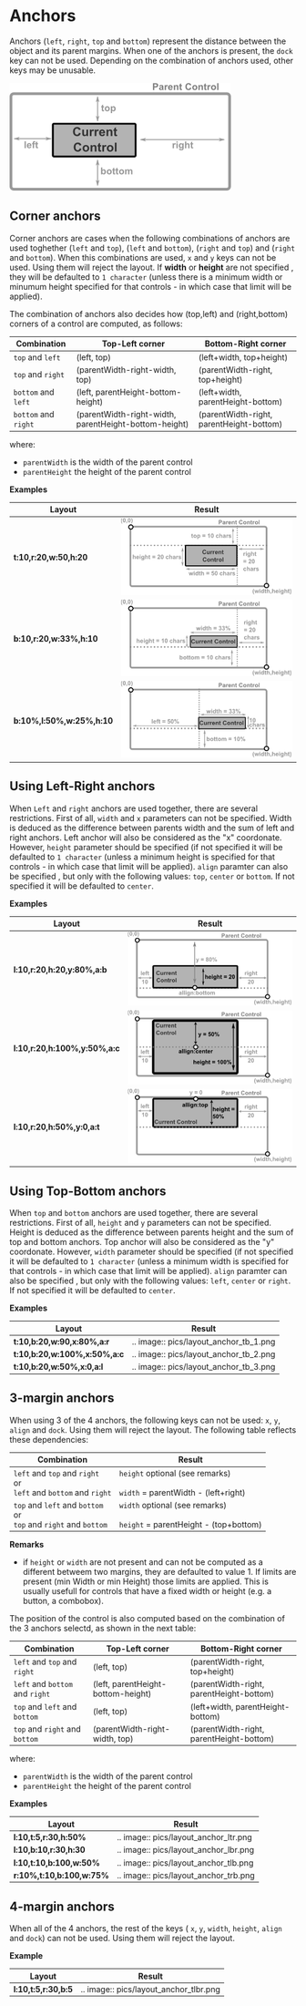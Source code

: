 # Anchors

Anchors (`left`, `right`, `top` and `bottom`) represent the distance between the object and its parent margins. When one of the anchors is present, the `dock` key can not be used. Depending on the combination of anchors used, other keys may be unusable.

<img src="img/layout_anchors.png"/>

## Corner anchors


Corner anchors are cases when the following combinations of anchors are used toghether (`left` and `top`), (`left` and `bottom`), (`right` and `top`) and (`right` and `bottom`).
When this combinations are used, `x` and `y` keys can not be used. Using them will reject the layout.
If **width** or **height** are not specified , they will be defaulted to `1 character` (unless there is a minimum width or minumum height specified for that controls - in which case that limit will be applied).

The combination of anchors also decides how (top,left) and (right,bottom) corners of a control are computed, as follows:

| Combination              | Top-Left corner                                       | Bottom-Right corner                      |
|--------------------------|-------------------------------------------------------|------------------------------------------|
| `top` and `left`     | (left, top)                                           | (left+width, top+height)                 |
| `top` and `right`    | (parentWidth-right-width, top)                        | (parentWidth-right, top+height)          |
| `bottom` and `left`  | (left, parentHeight-bottom-height)                    | (left+width, parentHeight-bottom)        |
| `bottom` and `right` | (parentWidth-right-width, parentHeight-bottom-height) | (parentWidth-right, parentHeight-bottom) |

where:
* `parentWidth` is the width of the parent control
* `parentHeight` the height of the parent control

**Examples**

| Layout                     | Result                                 |
|----------------------------|----------------------------------------|
| **t:10,r:20,w:50,h:20**    | <img src="img/layout_anchor_tr.png" /> |
| **b:10,r:20,w:33%,h:10**   | <img src="img/layout_anchor_br.png" /> |
| **b:10%,l:50%,w:25%,h:10** | <img src="img/layout_anchor_bl.png" /> |


## Using Left-Right anchors

When `Left` and `right` anchors are used together, there are several restrictions. First of all, `width`  and `x` parameters can not be specified. Width is deduced as the difference between parents width and the sum of left and right anchors. Left anchor will also be considered as the "x" coordonate.
However, `height` parameter should be specified (if not specified it will be defaulted to `1 character` (unless a minimum height is specified for that controls - in which case that limit will be applied).
`align` paramter can also be specified , but only with the following values: `top`, `center` or `bottom`. If not specified it will be defaulted to `center`.

**Examples**

| Layout                         | Result                                   |
|--------------------------------|------------------------------------------|
| **l:10,r:20,h:20,y:80%,a:b**   | <img src="img/layout_anchor_lr_1.png" /> |
| **l:10,r:20,h:100%,y:50%,a:c** | <img src="img/layout_anchor_lr_2.png" /> |
| **l:10,r:20,h:50%,y:0,a:t**    | <img src="img/layout_anchor_lr_3.png" /> |

## Using Top-Bottom anchors

When `top` and `bottom` anchors are used together, there are several restrictions. First of all, `height` and `y` parameters can not be specified. Height is deduced as the difference between parents height and the sum of top and bottom anchors. Top anchor will also be considered as the "y" coordonate.
However, `width` parameter should be specified (if not specified it will be defaulted to `1 character` (unless a minimum width is specified for that controls - in which case that limit will be applied).
`align` paramter can also be specified , but only with the following values: `left`, `center` or `right`. If not specified it will be defaulted to `center`.

**Examples**

| Layout                         | Result                                 |
|--------------------------------|----------------------------------------|
| **t:10,b:20,w:90,x:80%,a:r**   | .. image:: pics/layout_anchor_tb_1.png |
| **t:10,b:20,w:100%,x:50%,a:c** | .. image:: pics/layout_anchor_tb_2.png |
| **t:10,b:20,w:50%,x:0,a:l**    | .. image:: pics/layout_anchor_tb_3.png |

## 3-margin anchors

When using 3 of the 4 anchors, the following keys can not be used: `x`, `y`, `align` and `dock`. Using them will reject the layout.
The following table reflects these dependencies:


| Combination                            | Result                                      |
|----------------------------------------|---------------------------------------------|
| `left` and `top` and `right`<br>or<br>`left` and `bottom` and `right`     | `height` optional (see remarks)<br><br>`width` = parentWidth - (left+right)|
| `top` and `left` and `bottom`<br>or<br>`top` and `right` and `bottom`     | `width` optional (see remarks)<br><br>`height` = parentHeight - (top+bottom)|

**Remarks** 
* if `height` or `width` are not present and can not be computed as a different betweem two margins, they are defaulted to value 1. If limits are present (min Width or min Height) those limits are applied. This is usually usefull for controls that have a fixed width or height (e.g. a button, a combobox).

The position of the control is also computed based on the combination of the 3 anchors selectd, as shown in the next table:

| Combination                     | Top-Left corner                    | Bottom-Right corner                      |
|---------------------------------|------------------------------------|------------------------------------------|
| `left` and `top` and `right`    | (left, top)                        | (parentWidth-right, top+height)          |
| `left` and `bottom` and `right` | (left, parentHeight-bottom-height) | (parentWidth-right, parentHeight-bottom) |
| `top` and `left` and `bottom`   | (left, top)                        | (left+width, parentHeight-bottom)        |
| `top` and `right` and `bottom`  | (parentWidth-right-width, top)     | (parentWidth-right, parentHeight-bottom) |

where:
* `parentWidth` is the width of the parent control
* `parentHeight` the height of the parent control

**Examples**


| Layout                     | Result                                |
|----------------------------|---------------------------------------|
| **l:10,t:5,r:30,h:50%**    | .. image:: pics/layout_anchor_ltr.png |
| **l:10,b:10,r:30,h:30**    | .. image:: pics/layout_anchor_lbr.png |
| **l:10,t:10,b:100,w:50%**  | .. image:: pics/layout_anchor_tlb.png |
| **r:10%,t:10,b:100,w:75%** | .. image:: pics/layout_anchor_trb.png |


## 4-margin anchors

When all of the 4 anchors, the rest of the keys ( `x`, `y`, `width`, `height`, `align` and `dock`) can not be used. Using them will reject the layout.

**Example**


| Layout                | Result                                 |
|-----------------------|----------------------------------------|
| **l:10,t:5,r:30,b:5** | .. image:: pics/layout_anchor_tlbr.png |
